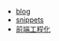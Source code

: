 +   [blog](https://github.com/hoperyy/blog)
+   [snippets](https://hoperyy.github.io/snippets/#/docs/browser/ajax)
+   [前端工程化](https://github.com/hoperyy/front-end-engineering)
